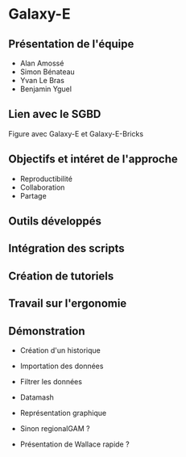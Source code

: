 # Galaxy-E

## Présentation de l'équipe

- Alan Amossé
- Simon Bénateau
- Yvan Le Bras
- Benjamin Yguel

## Lien avec le SGBD

Figure avec Galaxy-E et Galaxy-E-Bricks
<!-- permet de poursuivre sans perdre les gens -->

## Objectifs et intéret de l'approche

- Reproductibilité
- Collaboration
- Partage 

## Outils développés

## Intégration des scripts

## Création de tutoriels

## Travail sur l'ergonomie

## Démonstration

- Création d'un historique
- Importation des données
- Filtrer les données
- Datamash
- Représentation graphique

- Sinon regionalGAM ?

- Présentation de Wallace rapide ?

